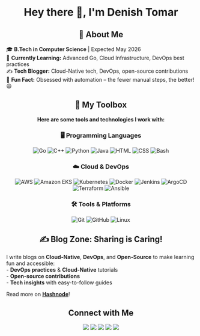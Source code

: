 <h1 align="center">Hey there 👋, I'm Denish Tomar</h1>

<h2 align="center">🚀 About Me</h2>
<p>
    🎓 <b>B.Tech in Computer Science</b> | Expected May 2026<br>
    🌱 <b>Currently Learning:</b> Advanced Go, Cloud Infrastructure, DevOps best practices<br>
    ✍️ <b>Tech Blogger:</b> Cloud-Native tech, DevOps, open-source contributions<br>
    🧩 <b>Fun Fact:</b> Obsessed with automation – the fewer manual steps, the better! 😄
</p>

<h2 align="center">🧰 My Toolbox</h2>
<p align="center"> <b> Here are some tools and technologies I work with: </b></p>

<h3 align="center">🖥️ Programming Languages</h3>
<p align="center">
    <img src="https://img.shields.io/badge/Go-00ADD8?style=for-the-badge&logo=go&logoColor=white" alt="Go">
    <img src="https://img.shields.io/badge/C%2B%2B-00599C?style=for-the-badge&logo=c%2B%2B&logoColor=white" alt="C++">
    <img src="https://img.shields.io/badge/Python-3776AB?style=for-the-badge&logo=python&logoColor=white" alt="Python">
    <img src="https://img.shields.io/badge/Java-007396?style=for-the-badge&logo=java&logoColor=white" alt="Java">
    <img src="https://img.shields.io/badge/HTML5-E34F26?style=for-the-badge&logo=html5&logoColor=white" alt="HTML">
    <img src="https://img.shields.io/badge/CSS3-1572B6?style=for-the-badge&logo=css3&logoColor=white" alt="CSS">
    <img src="https://img.shields.io/badge/Bash-4EAA25?style=for-the-badge&logo=gnubash&logoColor=white" alt="Bash">
</p>

<h3 align="center">☁️ Cloud & DevOps</h3>
<p align="center">
    <img src="https://img.shields.io/badge/AWS-232F3E?style=for-the-badge&logo=amazon-aws&logoColor=white" alt="AWS">
    <img src="https://img.shields.io/badge/EKS-FF9900?style=for-the-badge&logo=amazon-eks&logoColor=white" alt="Amazon EKS">
    <img src="https://img.shields.io/badge/Kubernetes-326CE5?style=for-the-badge&logo=kubernetes&logoColor=white" alt="Kubernetes">
    <img src="https://img.shields.io/badge/Docker-2496ED?style=for-the-badge&logo=docker&logoColor=white" alt="Docker">
    <img src="https://img.shields.io/badge/Jenkins-D24939?style=for-the-badge&logo=jenkins&logoColor=white" alt="Jenkins">
    <img src="https://img.shields.io/badge/ArgoCD-FF5630?style=for-the-badge&logo=argo&logoColor=white" alt="ArgoCD">
    <img src="https://img.shields.io/badge/Terraform-623CE4?style=for-the-badge&logo=terraform&logoColor=white" alt="Terraform">
    <img src="https://img.shields.io/badge/Ansible-EE0000?style=for-the-badge&logo=ansible&logoColor=white" alt="Ansible">
</p>

<h3 align="center">🛠️ Tools & Platforms</h3>
<div align="center">
    <img src="https://img.shields.io/badge/Git-F05032?style=for-the-badge&logo=git&logoColor=white" alt="Git">
    <img src="https://img.shields.io/badge/GitHub-181717?style=for-the-badge&logo=github&logoColor=white" alt="GitHub">
    <img src="https://img.shields.io/badge/Linux-FCC624?style=for-the-badge&logo=linux&logoColor=black" alt="Linux">
</div>

<h2 align="center">✍️ Blog Zone: Sharing is Caring!</h2>
<p>
    I write blogs on <b>Cloud-Native</b>, <b>DevOps</b>, and <b>Open-Source</b> to make learning fun and accessible:<br>
    - <b>DevOps practices</b> & <b>Cloud-Native</b> tutorials<br>
    - <b>Open-source contributions</b><br>
    - <b>Tech insights</b> with easy-to-follow guides<br>
</p>

<p>Read more on <a href="https://denish.hashnode.dev"><b>Hashnode</b></a>!</p>

<h2 align="center">Connect with Me</h2>
<p align="center">
    <a href="https://github.com/Denish3436" target="_blank"><img src="https://img.shields.io/badge/-GitHub-333333?style=flat&logo=github" /></a>
    <a href="https://www.linkedin.com/in/denish-tomar-871354287" target="_blank"><img src="https://img.shields.io/badge/-LinkedIn-0077B5?style=flat&logo=linkedin" /></a>
    <a href="mailto:denishtomar3436@gmail.com" target="_blank"><img src="https://img.shields.io/badge/-Email-D14836?style=flat&logo=gmail&logoColor=white" /></a>
    <a href="https://denish.hashnode.dev/" target="_blank"><img src="https://img.shields.io/badge/-Hashnode-2962FF?style=flat&logo=hashnode&logoColor=white" /></a>
    <a href="https://x.com/Denish3436" target="_blank"><img src="https://img.shields.io/badge/-Twitter-1DA1F2?style=flat&logo=twitter&logoColor=white" /></a>
</p>
